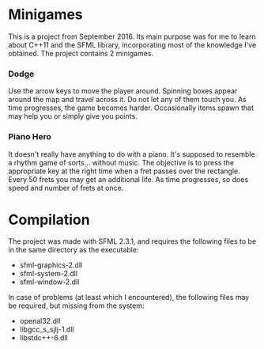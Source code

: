 # Minigames

This is a project from September 2016. Its main purpose was for me to learn about C++11 and the SFML library, incorporating most of the knowledge I've obtained. The project contains 2 minigames.

### Dodge

Use the arrow keys to move the player around. Spinning boxes appear around the map and travel across it. Do not let any of them touch you. As time progresses, the game becomes harder. Occasionally items spawn that may help you or simply give you points.

### Piano Hero

It doesn't really have anything to do with a piano. It's supposed to resemble a rhythm game of sorts... without music. The objective is to press the appropriate key at the right time when a fret passes over the rectangle. Every 50 frets you may get an additional life. As time progresses, so does speed and number of frets at once.

# Compilation

The project was made with SFML 2.3.1, and requires the following files to be in the same directory as the executable:

* sfml-graphics-2.dll
* sfml-system-2.dll
* sfml-window-2.dll

In case of problems (at least which I encountered), the following files may be required, but missing from the system:

* openal32.dll
* libgcc\_s\_sjlj-1.dll
* libstdc++-6.dll
